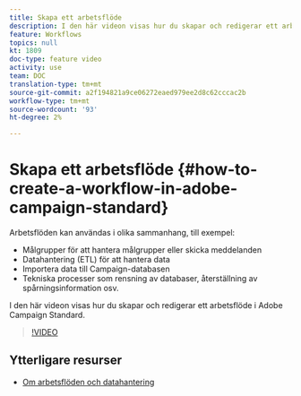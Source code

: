 ```yaml
---
title: Skapa ett arbetsflöde
description: I den här videon visas hur du skapar och redigerar ett arbetsflöde i Adobe Campaign Standard.
feature: Workflows
topics: null
kt: 1809
doc-type: feature video
activity: use
team: DOC
translation-type: tm+mt
source-git-commit: a2f194821a9ce06272eaed979ee2d8c62cccac2b
workflow-type: tm+mt
source-wordcount: '93'
ht-degree: 2%

---
```



# Skapa ett arbetsflöde {#how-to-create-a-workflow-in-adobe-campaign-standard}

Arbetsflöden kan användas i olika sammanhang, till exempel:

* Målgrupper för att hantera målgrupper eller skicka meddelanden
* Datahantering (ETL) för att hantera data
* Importera data till Campaign-databasen
* Tekniska processer som rensning av databaser, återställning av spårningsinformation osv.

I den här videon visas hur du skapar och redigerar ett arbetsflöde i Adobe Campaign Standard.

>[!VIDEO](https://video.tv.adobe.com/v/23937?quality=12)

## Ytterligare resurser

* [Om arbetsflöden och datahantering](https://docs.adobe.com/content/help/en/campaign-standard/using/managing-processes-and-data/about-workflows-and-data-management/discovering-workflows.html)
